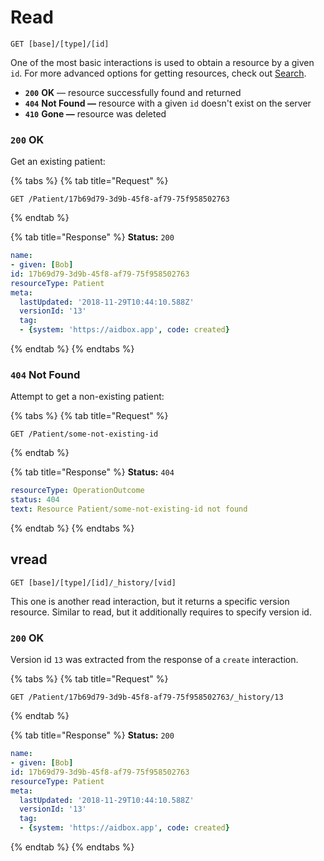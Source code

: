 # Read

```text
GET [base]/[type]/[id]
```

One of the most basic interactions is used to obtain a resource by a given `id`. For more advanced options for getting resources, check out [Search](../search-1/).

* **`200`** **OK** — resource successfully found and returned
* **`404`** **Not Found —** resource with a given `id` doesn't exist on the server
* **`410`** **Gone —** resource was deleted

### `200` OK

Get an existing patient:

{% tabs %}
{% tab title="Request" %}
```text
GET /Patient/17b69d79-3d9b-45f8-af79-75f958502763
```
{% endtab %}

{% tab title="Response" %}
**Status:** `200`

```yaml
name:
- given: [Bob]
id: 17b69d79-3d9b-45f8-af79-75f958502763
resourceType: Patient
meta:
  lastUpdated: '2018-11-29T10:44:10.588Z'
  versionId: '13'
  tag:
  - {system: 'https://aidbox.app', code: created}
```
{% endtab %}
{% endtabs %}

### `404` Not Found

Attempt to get a non-existing patient:

{% tabs %}
{% tab title="Request" %}
```text
GET /Patient/some-not-existing-id
```
{% endtab %}

{% tab title="Response" %}
**Status:** `404`

```yaml
resourceType: OperationOutcome
status: 404
text: Resource Patient/some-not-existing-id not found
```
{% endtab %}
{% endtabs %}

## vread

```text
GET [base]/[type]/[id]/_history/[vid]
```

This one is another read interaction, but it returns a specific version resource. Similar to read, but it additionally requires to specify version id.

### `200` OK

Version id `13` was extracted from the response of a `create` interaction.

{% tabs %}
{% tab title="Request" %}
```text
GET /Patient/17b69d79-3d9b-45f8-af79-75f958502763/_history/13
```
{% endtab %}

{% tab title="Response" %}
**Status:** `200`

```yaml
name:
- given: [Bob]
id: 17b69d79-3d9b-45f8-af79-75f958502763
resourceType: Patient
meta:
  lastUpdated: '2018-11-29T10:44:10.588Z'
  versionId: '13'
  tag:
  - {system: 'https://aidbox.app', code: created}
```
{% endtab %}
{% endtabs %}

## 

